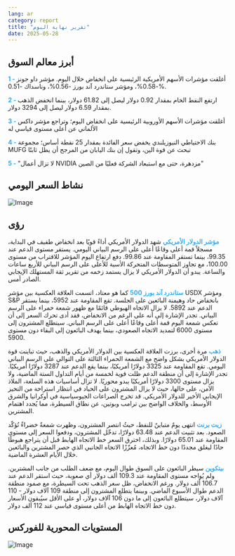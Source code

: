 ```yaml
---
lang: ar
category: report
title: "تقرير نهاية اليوم"
date: 2025-05-28
---
```



<h2>أبرز معالم السوق</h2>
<strong style="color: #2caef7;">1 - </strong> أغلقت مؤشرات الأسهم الأمريكية الرئيسية على انخفاض خلال اليوم. مؤشر داو جونز -0.58%، ومؤشر ستاندرد آند بورز -0.56%، وناسداك -0.51%.

<strong style="color: #2caef7;">2 - </strong> ارتفع النفط الخام بمقدار 0.92 دولار ليصل إلى 61.82 دولار، بينما انخفض الذهب بمقدار 6.59 دولار ليصل إلى 3294 دولار.

<strong style="color: #2caef7;">3 - </strong> أغلقت مؤشرات الأسهم الأوروبية الرئيسية على انخفاض اليوم؛ وتراجع مؤشر داكس الألماني عن أعلى مستوى قياسي له

<strong style="color: #2caef7;">4 - </strong> بنك الاحتياطي النيوزيلندي يخفض سعر الفائدة بمقدار 25 نقطة أساس؛ مجموعة MUFG تبحث عن قوة الين، وتقول إن بنك اليابان من المرجح أن يظل ثابتًا

<strong style="color: #2caef7;">5 - </strong> "لا تزال أعمال NVIDIA مزدهرة، حتى مع استبعاد الشركة فعليًا من الصين"



<h2>نشاط السعر اليومي</h2>
<img src="https://markleighedu.github.io/img/May-2025/28-May-2025/price.jpg" alt="Image"/>

<h2>رؤى</h2>
<strong style="color: #2caef7;">مؤشر الدولار الأمريكي</strong> شهد الدولار الأمريكي أداءً قويًا بعد انخفاض طفيف في البداية، مسجلاً قمة أعلى وقاعًا أعلى على الرسم البياني اليومي. يستقر مستوى الدعم عند 99.35، بينما تستقر المقاومة عند 99.86. دفع ارتفاع اليوم المؤشر للاقتراب من مستوى 100.00، مع تجاوز المتوسطات المتحركة الأسية للأعلى على الرسم البياني للأربع ساعات والساعة. يبدو أن الدولار الأمريكي لا يزال يستمد زخمه من تقرير ثقة المستهلك الإيجابي الصادر أمس.

<strong style="color: #2caef7;">ستاندرد آند بورز 500</strong> كما هو معتاد، اتسمت العلاقة العكسية بين مؤشر USDX ومؤشر S&P بانخفاض حاد وهيمنة البائعين على الجلسة. تقع المقاومة عند 5952، بينما يستقر الدعم عند 5892. لا يزال الاتجاه الهبوطي قائمًا مع ظهور شمعة حمراء على الرسم البياني. تجدر الإشارة إلى أنه على الرغم من الانخفاض، فقد أدى تحرك السعر إلى أن تعكس شمعة اليوم قمة أعلى وقاعًا أعلى على الرسم البياني. سيتطلع المشترون إلى مستوى 6000 لتمديد الاتجاه الصعودي، بينما يهدف البائعون إلى البقاء دون مستوى 5900.

<strong style="color: #2caef7;">ذهب</strong> مرة أخرى، برزت العلاقة العكسية بين الدولار الأمريكي والذهب، حيث تباينت قوة الدولار الأمريكي بشكل واضح مع الشمعة الحمراء الثالثة على التوالي على الرسم البياني اليومي. تقع المقاومة عند 3325 دولارًا أمريكيًا، بينما يقع الدعم عند 3287 دولارًا أمريكيًا. تجدر الإشارة إلى أن منطقة الدعم ظلت قوية لخمسة من أيام التداول الستة الماضية، ولا يزال مستوى 3300 دولارًا أمريكيًا يبدو محوريًا. لا تزال أساسيات هذه السلعة، الملاذ الآمن، على حالها، حيث لا يزال المشترون على الحياد في انتظار استراحة من التحيز الإيجابي الأخير للدولار الأمريكي. قد تخرج الصراعات الجيوسياسية في أوكرانيا والشرق الأوسط، والخلاف الواضح بين ترامب وبوتين، عن نطاق السيطرة، مما يُجدد اهتمام المشترين.

<strong style="color: #2caef7;">زيت برنت</strong> انتهى يومٌ متباينٌ للنفط، حيثُ انتصر المشترون، وظهرت شمعةٌ خضراءٌ تُؤكّد الصعود. بعد تثبيت الدعم عند 63.48 دولارًا، تدخّل المشترون، ودفعوا السعر إلى مستوى المقاومة عند 65.01 دولارًا. وبذلك، اخترق السعر خط الاتجاه الهابط قبل أن يتراجع هبوطًا حادًا ليغلق مجددًا دون خط الاتجاه، مُعزّزًا الاتجاه الجانبي الذي حصر المشترين والبائعين خلال الأيام العشرة الماضية.

<strong style="color: #2caef7;">بيتكوين</strong> سيطر البائعون على السوق طوال اليوم، مع ضعف الطلب من جانب المشترين. ولم يُواجه مستوى المقاومة عند 109.3 ألف دولار أي صعوبة، حيث استقر الدعم عند 106.7 ألف دولار. ورغم الانخفاض، ظل سعر الذهب تحت السيطرة، مع صمود منطقة الدعم طوال الأسبوع الماضي. وبينما يتطلع المشترون إلى منطقة 109 آلاف دولار - 110 آلاف دولار، سيتطلع البائعون إلى ما دون 106 آلاف دولار، أو على الأقل سيُبقون الأسعار دون خط الاتجاه الهابط من أعلى مستوى قياسي عند 112 ألف دولار.



<h2>المستويات المحورية للفوركس</h2>
<img src="https://markleighedu.github.io/img/May-2025/28-May-2025/pivot.jpg" alt="Image"/>
